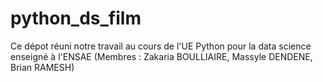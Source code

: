 # python_ds_film
Ce dépot réuni notre travail au cours de l'UE Python pour la data science enseigné à l'ENSAE (Membres : Zakaria BOULLIAIRE, Massyle DENDENE, Brian RAMESH)
